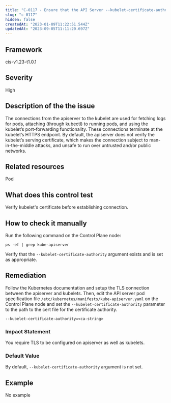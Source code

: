 ```yaml
---
title: "C-0117 - Ensure that the API Server --kubelet-certificate-authority argument is set as appropriate"
slug: "c-0117"
hidden: false
createdAt: "2023-01-09T11:22:51.544Z"
updatedAt: "2023-09-05T11:11:20.697Z"
---
```

## Framework
cis-v1.23-t1.0.1
## Severity
High
## Description of the the issue
The connections from the apiserver to the kubelet are used for fetching logs for pods, attaching (through kubectl) to running pods, and using the kubelet’s port-forwarding functionality. These connections terminate at the kubelet’s HTTPS endpoint. By default, the apiserver does not verify the kubelet’s serving certificate, which makes the connection subject to man-in-the-middle attacks, and unsafe to run over untrusted and/or public networks.
## Related resources
Pod
## What does this control test
Verify kubelet's certificate before establishing connection.
## How to check it manually
Run the following command on the Control Plane node:

 
```
ps -ef | grep kube-apiserver

```
 Verify that the `--kubelet-certificate-authority` argument exists and is set as appropriate.
## Remediation
Follow the Kubernetes documentation and setup the TLS connection between the apiserver and kubelets. Then, edit the API server pod specification file `/etc/kubernetes/manifests/kube-apiserver.yaml` on the Control Plane node and set the `--kubelet-certificate-authority` parameter to the path to the cert file for the certificate authority.

 
```
--kubelet-certificate-authority=<ca-string>

```
### Impact Statement
You require TLS to be configured on apiserver as well as kubelets.
### Default Value
By default, `--kubelet-certificate-authority` argument is not set.
## Example
No example